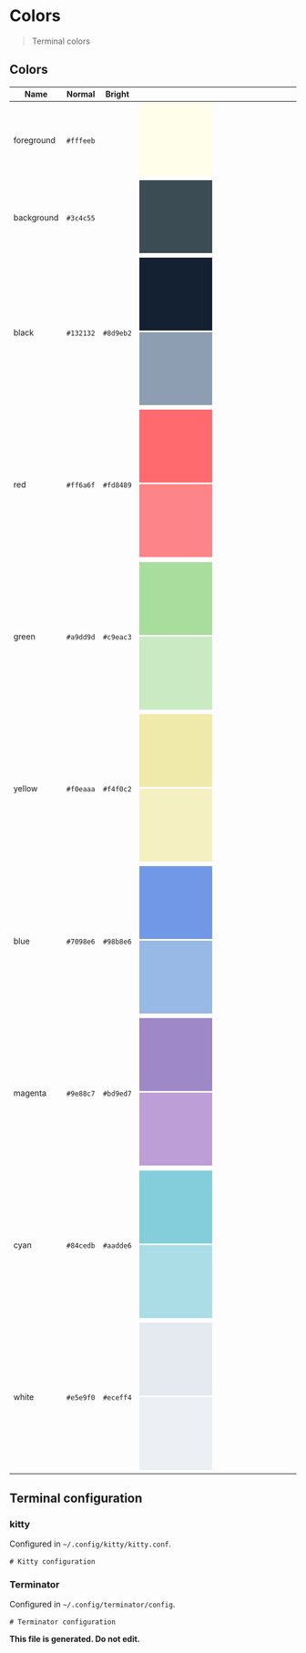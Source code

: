 # Colors

> Terminal colors

## Colors

| Name | Normal | Bright |   |   |
| ---- | ------ | ------ | - | - |
| foreground | `#fffeeb` | | ![foreground-normal](svg/foreground.normal.svg) |
| background | `#3c4c55` | | ![background-normal](svg/background.normal.svg) |
| black | `#132132` | `#8d9eb2` | ![black-normal](svg/black.normal.svg) ![black-bright](svg/black.bright.svg) |
| red | `#ff6a6f` | `#fd8489` | ![red-normal](svg/red.normal.svg) ![red-bright](svg/red.bright.svg) |
| green | `#a9dd9d` | `#c9eac3` | ![green-normal](svg/green.normal.svg) ![green-bright](svg/green.bright.svg) |
| yellow | `#f0eaaa` | `#f4f0c2` | ![yellow-normal](svg/yellow.normal.svg) ![yellow-bright](svg/yellow.bright.svg) |
| blue | `#7098e6` | `#98b8e6` | ![blue-normal](svg/blue.normal.svg) ![blue-bright](svg/blue.bright.svg) |
| magenta | `#9e88c7` | `#bd9ed7` | ![magenta-normal](svg/magenta.normal.svg) ![magenta-bright](svg/magenta.bright.svg) |
| cyan | `#84cedb` | `#aadde6` | ![cyan-normal](svg/cyan.normal.svg) ![cyan-bright](svg/cyan.bright.svg) |
| white | `#e5e9f0` | `#eceff4` | ![white-normal](svg/white.normal.svg) ![white-bright](svg/white.bright.svg) |


## Terminal configuration

### kitty

Configured in `~/.config/kitty/kitty.conf`.

```
# Kitty configuration
```

### Terminator

Configured in `~/.config/terminator/config`.

```
# Terminator configuration
```

**This file is generated. Do not edit.**
